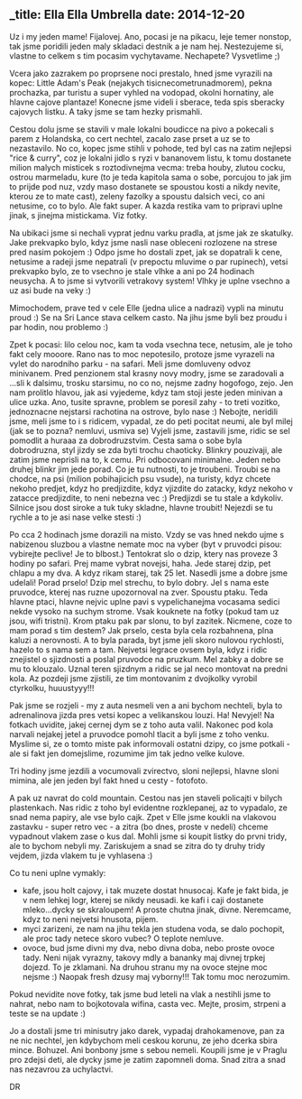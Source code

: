 _title: Ella Ella Umbrella
date: 2014-12-20
---

Uz i my jeden mame! Fijalovej. Ano, pocasi je na pikacu, leje temer nonstop, tak jsme poridili jeden maly skladaci destnik a je nam hej. Nestezujeme si, vlastne to celkem s tim pocasim vychytavame. Nechapete? Vysvetlime ;)

Vcera jako zazrakem po proprsene noci prestalo, hned jsme vyrazili na kopec: Little Adam's Peak (nejakych tisicnecometrunadmorem), pekna prochazka, par turistu a super vyhled na vodopad, okolni hornatiny, ale hlavne cajove plantaze! Konecne jsme videli i sberace, teda spis sberacky cajovych listku. A taky jsme se tam hezky prismahli.

Cestou dolu jsme se stavili v male lokalni boudicce na pivo a pokecali s parem z Holandska, co cert nechtel, zacalo zase prset a uz se to nezastavilo. No co, kopec jsme stihli v pohode, ted byl cas na zatim nejlepsi "rice & curry", coz je lokalni jidlo s ryzi v bananovem listu, k tomu dostanete milion malych misticek s roztodivnejma vecma: treba houby, zlutou cocku, ostrou marmeladu, kure (to je teda kapitola sama o sobe, porcujou to jak jim to prijde pod nuz, vzdy maso dostanete se spoustou kosti a nikdy nevite, kterou ze to mate cast), zeleny fazolky a spoustu dalsich veci, co ani netusime, co to bylo. Ale fakt super. A kazda restika vam to pripravi uplne jinak, s jinejma mistickama. Viz fotky.

Na ubikaci jsme si nechali vyprat jednu varku pradla, at jsme jak ze skatulky. Jake prekvapko bylo, kdyz jsme nasli nase obleceni rozlozene na strese pred nasim pokojem :) Odpo jsme ho dostali zpet, jak se dopatrali k cene, netusime a radeji jsme nepatrali (v prepoctu mluvime o par rupinech), vetsi prekvapko bylo, ze to vsechno je stale vlhke a ani po 24 hodinach neusycha. A to jsme si vytvorili vetrakovy system! Vlhky je uplne vsechno a uz asi bude na veky :)

Mimochodem, prave ted v cele Elle (jedna ulice a nadrazi) vypli na minutu proud :) Se na Sri Lance stava celkem casto. Na jihu jsme byli bez proudu i par hodin, nou problemo :)

Zpet k pocasi: lilo celou noc, kam ta voda vsechna tece, netusim, ale je toho fakt cely mooore. Rano nas to moc nepotesilo, protoze jsme vyrazeli na vylet do narodniho parku - na safari. Meli jsme domluveny odvoz minivanem. Pred penzionem stal krasny novy modry, jsme se zaradovali a ...sli k dalsimu, trosku starsimu, no co no, nejsme zadny hogofogo, zejo. Jen nam prolitlo hlavou, jak asi vyjedeme, kdyz tam stoji jeste jeden minivan a ulice uzka. Ano, tusite spravne, problem se poresil zahy - to treti vozitko, jednoznacne nejstarsi rachotina na ostrove, bylo nase :) Nebojte, neridili jsme, meli jsme to i s ridicem, vypadal, ze do peti pocitat neumi, ale byl milej (jak se to pozna? nemluvi, usmiva se) Vyjeli jsme, zastavili jsme, ridic se sel pomodlit a huraaa za dobrodruzstvim. Cesta sama o sobe byla dobrodruzna, styl jizdy se zda byti trochu chaoticky. Blinkry pouzivaji, ale zatim jsme neprisli na to, k cemu. Pri odbocovani minimalne. Jeden nebo druhej blinkr jim jede porad. Co je tu nutnosti, to je troubeni. Troubi se na chodce, na psi (milion pobihajicich psu vsude), na turisty, kdyz chcete nekoho predjet, kdyz ho predjizdite, kdyz vjizdite do zatacky, kdyz nekoho v zatacce predjizdite, to neni nebezna vec :) Predjizdi se tu stale a kdykoliv. Silnice jsou dost siroke a tuk tuky skladne, hlavne troubit! Nejezdi se tu rychle a to je asi nase velke stesti :)

Po cca 2 hodinach jsme dorazili na misto. Vzdy se vas hned nekdo ujme s nabizenou sluzbou a vlastne nemate moc na vyber (byt v pruvodci pisou: vybirejte peclive! Je to blbost.) Tentokrat slo o dzip, ktery nas proveze 3 hodiny po safari. Prej mame vybrat novejsi, haha. Jede starej dzip, pet chlapu a my dva. A kdyz rikam starej, tak 25 let. Nasedli jsme a dobre jsme udelali! Porad prselo! Dzip mel strechu, to bylo dobry. Jel s nama este pruvodce, kterej nas ruzne upozornoval na zver. Spoustu ptaku. Teda hlavne ptaci, hlavne nejvic uplne pavi s vypelichanejma vocasama sedici nekde vysoko na suchym strome. Vsak kouknete na fotky (pokud tam uz jsou, wifi tristni). Krom ptaku pak par slonu, to byl zazitek. Nicmene, coze to mam porad s tim destem? Jak prselo, cesta byla cela rozbahnena, plna kaluzi a nerovnosti. A to byla parada, byt jsme jeli skoro nulovou rychlosti, hazelo to s nama sem a tam. Nejvetsi legrace ovsem byla, kdyz i ridic znejistel o sjizdnosti a poslal pruvodce na pruzkum. Mel zabky a dobre se mu to klouzalo. Uznal teren sjizdnym a ridic se jal neco montovat na predni kola. Az pozdeji jsme zjistili, ze tim montovanim z dvojkolky vyrobil ctyrkolku, huuustyyy!!!

Pak jsme se rozjeli - my z auta nesmeli ven a ani bychom nechteli, byla to adrenalinova jizda pres vetsi kopec a velikanskou louzi. Ha! Nevyjel! Na fotkach uvidite, jakej cernej dym se z toho auta valil. Nakonec pod kola narvali nejakej jetel a pruvodce pomohl tlacit a byli jsme z toho venku. Myslime si, ze o tomto miste pak informovali ostatni dzipy, co jsme potkali - ale si fakt jen domejslime, rozumime jim tak jedno velke kulove.

Tri hodiny jsme jezdili a vocumovali zvirectvo, sloni nejlepsi, hlavne sloni mimina, ale jen jeden byl fakt hned u cesty - fotofoto.

A pak uz navrat do cold mountain. Cestou nas jen staveli policajti v bilych plastenkach. Nas ridic z toho byl evidentne rozklepanej, az to vypadalo, ze snad nema papiry, ale vse bylo cajk. Zpet v Elle jsme koukli na vlakovou zastavku - super retro vec - a zitra (bo dnes, proste v nedeli) chceme vypadnout vlakem zase o kus dal. Mohli jsme si koupit listky do prvni tridy, ale to bychom nebyli my. Zariskujem a snad se zitra do ty druhy tridy vejdem, jizda vlakem tu je vyhlasena :)

Co tu neni uplne vymakly:

+ kafe, jsou holt cajovy, i tak muzete dostat hnusocaj. Kafe je fakt bida, je v nem lehkej logr, kterej se nikdy neusadi. ke kafi i caji dostanete mleko...dycky se skraloupem! A proste chutna jinak, divne. Neremcame, kdyz to neni nejvetsi hnusota, pijem.
+ myci zarizeni, ze nam na jihu tekla jen studena voda, se dalo pochopit, ale proc tady netece skoro vubec? O teplote nemluve.
+ ovoce, bud jsme divni my dva, nebo divna doba, nebo proste ovoce tady. Neni nijak vyrazny, takovy mdly a bananky maj divnej trpkej dojezd. To je zklamani. Na druhou stranu my na ovoce stejne moc nejsme :) Naopak fresh dzusy maj vyborny!!! Tak tomu moc nerozumim.

Pokud nevidite nove fotky, tak jsme bud leteli na vlak a nestihli jsme to nahrat, nebo nam to bojkotovala wifina, casta vec. Mejte, prosim, strpeni a teste se na update :)

Jo a dostali jsme tri minisutry jako darek, vypadaj drahokamenove, pan za ne nic nechtel, jen kdybychom meli ceskou korunu, ze jeho dcerka sbira mince. Bohuzel. Ani bonbony jsme s sebou nemeli. Koupili jsme je v Praglu pro zdejsi deti, ale dycky jsme je zatim zapomneli doma. Snad zitra a snad nas nezavrou za uchylactvi.

DR
